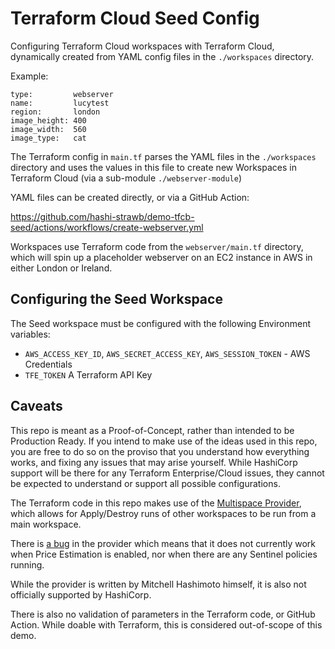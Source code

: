 # Terraform Cloud Seed Config

Configuring Terraform Cloud workspaces with Terraform Cloud, dynamically created
from YAML config files in the `./workspaces` directory.

Example:
```
type:         webserver
name:         lucytest
region:       london
image_height: 400
image_width:  560
image_type:   cat
```

The Terraform config in `main.tf` parses the YAML files in the `./workspaces`
directory and uses the values in this file to create new Workspaces in Terraform
Cloud (via a sub-module `./webserver-module`)

YAML files can be created directly, or via a GitHub Action:

https://github.com/hashi-strawb/demo-tfcb-seed/actions/workflows/create-webserver.yml

Workspaces use Terraform code from the `webserver/main.tf` directory, which will
spin up a placeholder webserver on an EC2 instance in AWS in either London or
Ireland.

## Configuring the Seed Workspace

The Seed workspace must be configured with the following Environment variables:
* `AWS_ACCESS_KEY_ID`, `AWS_SECRET_ACCESS_KEY`, `AWS_SESSION_TOKEN` - AWS Credentials
* `TFE_TOKEN` A Terraform API Key

## Caveats

This repo is meant as a Proof-of-Concept, rather than intended to be Production
Ready. If you intend to make use of the ideas used in this repo, you are free
to do so on the proviso that you understand how everything works, and fixing
any issues that may arise yourself. While HashiCorp support will be there for
any Terraform Enterprise/Cloud issues, they cannot be expected to understand or
support all possible configurations.

The Terraform code in this repo makes use of the [Multispace Provider](https://registry.terraform.io/providers/mitchellh/multispace/latest/docs),
which allows for Apply/Destroy runs of other workspaces to be run from a main
workspace.

There is [a bug](https://github.com/mitchellh/terraform-provider-multispace/issues/6)
in the provider which means that it does not currently work when Price Estimation
is enabled, nor when there are any Sentinel policies running.

While the provider is written by Mitchell Hashimoto himself, it is also not
officially supported by HashiCorp.

There is also no validation of parameters in the Terraform code, or GitHub Action.
While doable with Terraform, this is considered out-of-scope of this demo.
